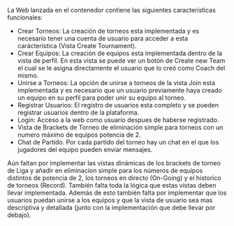 La Web lanzada en el contenedor contiene las siguientes características funcionales:

- Crear Torneos: La creación de torneos esta implementada y es necesario tener una cuenta de usuario para acceder a esta carácterística (Vista Create Tournament).
- Crear Equipos: La creación de equipos esta implementada dentro de la vista de perfil. En esta vista se puede ver un botón de Create new Team el cual se le asigna directamente el usuario que lo creó como Coach del mismo.
- Unirse a Torneos: La opción de unirse a torneos de la vista Join esta implementada y es necesario que un usuario  previamente haya creado un equipo en su perfil para poder unir su equipo al torneo.
- Registrar Usuarios: El registro de usuarios esta completo y se pueden registrar usuarios dentro de la plataforma.
- Login: Acceso a la web como usuario despues de haberse registrado.
- Vista de Brackets de Torneo de eliminación simple para torneos con un numero máximo de equipos potencia de 2.
- Chat de Partido. Por cada partido del torneo hay un chat en el que los jugadores del equipo pueden enviar mensajes.

Aún faltan por implementar las vistas dinámicas de los brackets de torneo de Liga y añadir en eliminacion simple para los números de equipos distintos de potencia de 2, los torneos en directo (On-Going) y el historico de torneos (Record). También falta toda la lógica que estas vistas deben llevar implementada. Además de esto también falta por implementar que los usuarios puedan unirse a los equipos y que la vista de usuario sea mas descriptiva y detallada (junto con la implementación que debe llevar por debajo). 